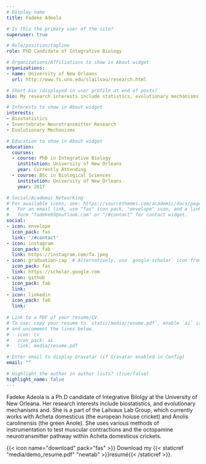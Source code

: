 ```yaml
---
# Display name
title: Fadeke Adeola

# Is this the primary user of the site?
superuser: true

# Role/position/tagline
role: PhD Candidate of Integrative Biology 

# Organizations/Affiliations to show in About widget
organizations:
- name: University of New Orleans 
  url: http://www.fs.uno.edu/slailvau/research.html

# Short bio (displayed in user profile at end of posts)
bio: My research interests include statistics, evolutionary mechanisms, mating strategies, invertebrate neurotransmitter research, sound production and programing.

# Interests to show in About widget
interests:
- Biostatistics
- Invertebrate Neurotransmitter Research
- Evolutionary Mechanisms

# Education to show in About widget
education:
  courses:
  - course: PhD in Integrative Biology 
    institution: University of New Orleans
    year: Currently Attending
  - course: BSc in Biological Sciences
    institution: University of New Orleans
    year: 2017

# Social/Academic Networking
# For available icons, see: https://sourcethemes.com/academic/docs/page-builder/#icons
#   For an email link, use "fas" icon pack, "envelope" icon, and a link in the
#   form "fadeke95@outlook.com" or "/#contact" for contact widget.
social:
- icon: envelope
  icon_pack: fas
  link: '/#contact'
- icon: instagram
  icon_pack: fab
  link: https://instagram.com/fa.jpeg
- icon: graduation-cap  # Alternatively, use `google-scholar` icon from `ai` icon pack
  icon_pack: fas
  link: https://scholar.google.com
- icon: github
  icon_pack: fab
  link: 
- icon: linkedin
  icon_pack: fab
  link: 
  
# Link to a PDF of your resume/CV.
# To use: copy your resume to `static/media/resume.pdf`, enable `ai` icons in `params.toml`, 
# and uncomment the lines below.
# - icon: cv
#   icon_pack: ai
#   link: media/resume.pdf

# Enter email to display Gravatar (if Gravatar enabled in Config)
email: ""

# Highlight the author in author lists? (true/false)
highlight_name: false
---
```


Fadeke Adeola is a Ph.D candidate of Integrative Bilolgy at the University of New Orleana. Her research interests include biostatistics, and evolutionary mechanisms and. She is a part of the Lailvaux Lab Group, which currently works with Acheta domesticus (the european hoiuse cricket) and Anolis carolinensis (the green Anole). She uses various methods of instrumentation to test muscular contractions and the octopamine neurotransmitter pathway within Acheta domesticus crickets. 


{{< icon name="download" pack="fas" >}} Download my {{< staticref "media/demo_resume.pdf" "newtab" >}}resumé{{< /staticref >}}.
